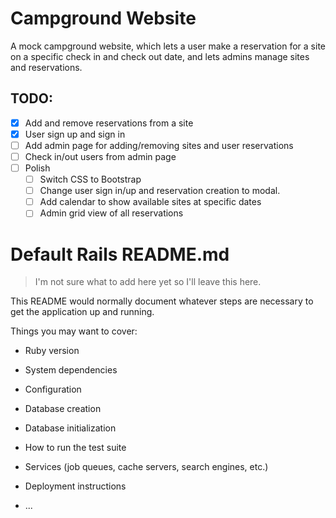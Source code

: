 # Campground Website

A mock campground website, which lets a user make a reservation for a site on
a specific check in and check out date, and lets admins manage sites and
reservations.

## TODO:

- [x] Add and remove reservations from a site
- [x] User sign up and sign in
- [ ] Add admin page for adding/removing sites and user reservations
- [ ] Check in/out users from admin page
- [ ] Polish
  - [ ] Switch CSS to Bootstrap
  - [ ] Change user sign in/up and reservation creation to modal.
  - [ ] Add calendar to show available sites at specific dates
  - [ ] Admin grid view of all reservations

# Default Rails README.md
> I'm not sure what to add here yet so I'll leave this here.

This README would normally document whatever steps are necessary to get the
application up and running.

Things you may want to cover:

* Ruby version

* System dependencies

* Configuration

* Database creation

* Database initialization

* How to run the test suite

* Services (job queues, cache servers, search engines, etc.)

* Deployment instructions

* ...
